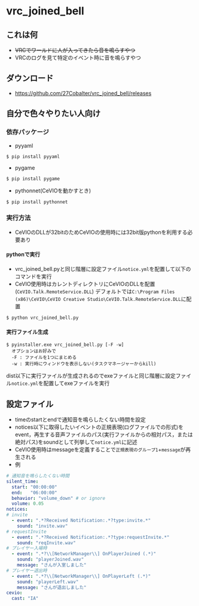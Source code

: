 # vrc_joined_bell
## これは何
- ~~VRCでワールドに人が入ってきたら音を鳴らすやつ~~
- VRCのログを見て特定のイベント時に音を鳴らすやつ

## ダウンロード
- https://github.com/27Cobalter/vrc_joined_bell/releases

## 自分で色々やりたい人向け
### 依存パッケージ
- pyyaml
```
$ pip install pyyaml
```
- pygame
```
$ pip install pygame
```
- pythonnet(CeVIOを動かすとき)
```
$ pip install pythonnet
```

### 実行方法
- CeVIOのDLLが32bitのためCeVIOの使用時には32bit版pythonを利用する必要あり
#### pythonで実行
- vrc_joined_bell.pyと同じ階層に設定ファイル`notice.yml`を配置して以下のコマンドを実行
- CeVIO使用時はカレントディレクトリにCeVIOのDLLを配置(`CeVIO.Talk.RemoteService.DLL`) デフォルトでは`C:\Program Files (x86)\CeVIO\CeVIO Creative Studio\CeVIO.Talk.RemoteService.DLL`に配置
```
$ python vrc_joined_bell.py
```
#### 実行ファイル生成
```
$ pyinstaller.exe vrc_joined_bell.py [-F -w]
  オプションはお好みで
  -F : ファイルを1つにまとめる
  -w : 実行時にウィンドウを表示しない(タスクマネージャーからkill)
```
dist以下に実行ファイルが生成されるのでexeファイルと同じ階層に設定ファイル`notice.yml`を配置してexeファイルを実行

## 設定ファイル
- timeのstartとendで通知音を鳴らしたくない時間を設定
- notices以下に取得したいイベントの正規表現(ログファイルでの形式)をevent，再生する音声ファイルのパス(実行ファイルからの相対パス，または絶対パス)をsoundとして列挙して`notice.yml`に記述
- CeVIO使用時はmessageを定義することで`正規表現のグループ1`+`message`が再生される
- 例
```notice.yml
# 通知音を鳴らしたくない時間
silent_time:
  start: "00:00:00"
  end:   "06:00:00"
  behavior: "volume_down" # or ignore
  volume: 0.05
notices:
# invite
  - event: ".*?Received Notification:.*?type:invite.*"
    sound: "invite.wav"
# requestInvite
  - event: ".*?Received Notification:.*?type:requestInvite.*"
    sound: "reqInvite.wav"
# プレイヤー入場時
  - event: ".*?\\[NetworkManager\\] OnPlayerJoined (.*)"
    sound: "playerJoined.wav"
    message: "さんが入室しました"
# プレイヤー退出時
  - event: ".*?\\[NetworkManager\\] OnPlayerLeft (.*)"
    sound: "playerLeft.wav"
    message: "さんが退出しました"
cevio:
  cast: "IA"
```
